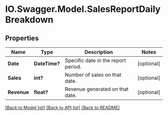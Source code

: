 # IO.Swagger.Model.SalesReportDailyBreakdown
## Properties

Name | Type | Description | Notes
------------ | ------------- | ------------- | -------------
**Date** | **DateTime?** | Specific date in the report period. | [optional] 
**Sales** | **int?** | Number of sales on that date. | [optional] 
**Revenue** | **float?** | Revenue generated on that date. | [optional] 

[[Back to Model list]](../README.md#documentation-for-models) [[Back to API list]](../README.md#documentation-for-api-endpoints) [[Back to README]](../README.md)

